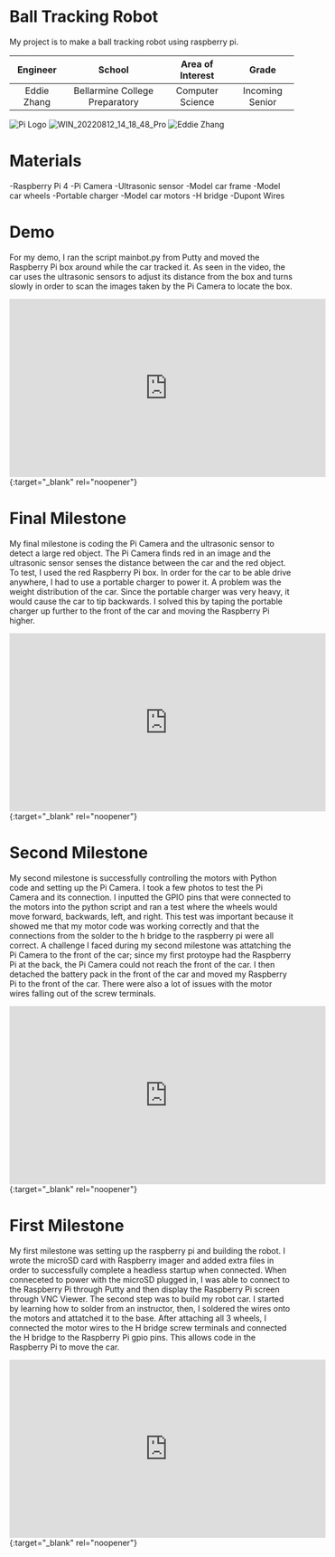 ﻿# Ball Tracking Robot
My project is to make a ball tracking robot using raspberry pi.

| **Engineer** | **School** | **Area of Interest** | **Grade** |
|:--:|:--:|:--:|:--:|
| Eddie Zhang | Bellarmine College Preparatory | Computer Science | Incoming Senior


![Pi Logo](https://techround.co.uk/wp-content/uploads/2020/04/Pi-logo.jpeg)
![WIN_20220812_14_18_48_Pro](https://user-images.githubusercontent.com/110259175/184446447-ab8a2e02-41f6-404d-9b05-40838dba6b33.jpg)
![Eddie Zhang](https://user-images.githubusercontent.com/110259175/184446170-d09290e3-1f0a-42bd-9667-532baccd3634.jpeg)

# Materials
 -Raspberry Pi 4
 -Pi Camera
 -Ultrasonic sensor
 -Model car frame
 -Model car wheels
 -Portable charger
 -Model car motors
 -H bridge
 -Dupont Wires



# Demo
For my demo, I ran the script mainbot.py from Putty and moved the Raspberry Pi box around while the car tracked it. As seen in the video, the car uses the ultrasonic sensors to adjust its distance from the box and turns slowly in order to scan the images taken by the Pi Camera to locate the box.

<iframe width="560" height="315" src="https://www.youtube.com/embed/_Z7c9krNHOM" title="YouTube video player" frameborder="0" allow="accelerometer; autoplay; clipboard-write; encrypted-media; gyroscope; picture-in-picture" allowfullscreen>
</iframe>
{:target="_blank" rel="noopener"}
  
  
# Final Milestone
My final milestone is coding the Pi Camera and the ultrasonic sensor to detect a large red object. The Pi Camera finds red in an image and the ultrasonic sensor senses the distance between the car and the red object. To test, I used the red Raspberry Pi box. In order for the car to be able drive anywhere, I had to use a portable charger to power it. A problem was the weight distribution of the car. Since the portable charger was very heavy, it would cause the car to tip backwards. I solved this by taping the portable charger up further to the front of the car and moving the Raspberry Pi higher. 

<iframe width="560" height="315" src="https://www.youtube.com/embed/PCrpEMkrxeg" title="YouTube video player" frameborder="0" allow="accelerometer; autoplay; clipboard-write; encrypted-media; gyroscope; picture-in-picture" allowfullscreen>
</iframe>
{:target="_blank" rel="noopener"}



# Second Milestone
My second milestone is successfully controlling the motors with Python code and setting up the Pi Camera. I took a few photos to test the Pi Camera and its connection. I inputted the GPIO pins that were connected to the motors into the python script and ran a test where the wheels would move forward, backwards, left, and right. This test was important because it showed me that my motor code was working correctly and that the connections from the solder to the h bridge to the raspberry pi were all correct. A challenge I faced during my second milestone was attatching the Pi Camera to the front of the car; since my first protoype had the Raspberry Pi at the back, the Pi Camera could not reach the front of the car. I then detached the battery pack in the front of the car and moved my Raspberry Pi to the front of the car. There were also a lot of issues with the motor wires falling out of the screw terminals.

<iframe width="560" height="315" src="https://www.youtube.com/embed/gCm8rJnvfTI" title="YouTube video player" frameborder="0" allow="accelerometer; autoplay; clipboard-write; encrypted-media; gyroscope; picture-in-picture" allowfullscreen>
</iframe>
{:target="_blank" rel="noopener"}



# First Milestone
My first milestone was setting up the raspberry pi and building the robot. I wrote the microSD card with Raspberry imager and added extra files in order to successfully complete a headless startup when connected. When conneceted to power with the microSD plugged in, I was able to connect to the Raspberry Pi through Putty and then display the Raspberry Pi screen through VNC Viewer. The second step was to build my robot car. I started by learning how to solder from an instructor, then, I soldered the wires onto the motors and attatched it to the base. After attaching all 3 wheels, I connected the motor wires to the H bridge screw terminals and connected the H bridge to the Raspberry Pi gpio pins. This allows code in the Raspberry Pi to move the car. 

<iframe width="560" height="315" src="https://www.youtube.com/embed/cjJwC9fmZCE" title="YouTube video player" frameborder="0" allow="accelerometer; autoplay; clipboard-write; encrypted-media; gyroscope; picture-in-picture" allowfullscreen>
</iframe>
{:target="_blank" rel="noopener"}
